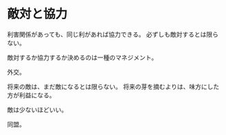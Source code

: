 # 敵対と協力

利害関係があっても、同じ利があれば協力できる。
必ずしも敵対するとは限らない。

敵対するか協力するか決めるのは一種のマネジメント。

外交。

将来の敵は、まだ敵になるとは限らない。
将来の芽を摘むよりは、味方にした方が利益になる。

敵は少ないほどいい。

同盟。
